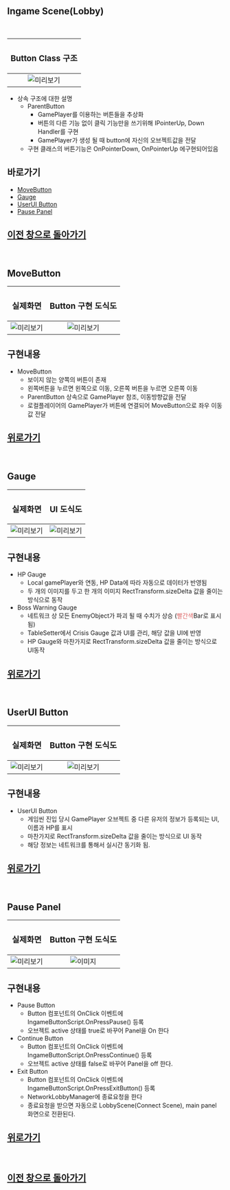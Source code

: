 ## Ingame Scene(Lobby)
<br>

 |<H3><b>Button Class 구조</b></H3>|
 |:---:|
 |![미리보기](../_Image/Ingame%20Scene%20UI%20%EC%83%81%EC%86%8D%EA%B5%AC%EC%A1%B0.png)|
- 상속 구조에 대한 설명
  - ParentButton
    - GamePlayer를 이용하는 버튼들을 추상화
    - 버튼의 다른 기능 없이 클릭 기능만을 쓰기위해 IPointerUp, Down Handler를 구현
    - GamePlayer가 생성 될 때 button에 자신의 오브젝트값을 전달
  - 구현 클래스의 버튼기능은 OnPointerDown, OnPointerUp 에구현되어있음

## 바로가기
 - [MoveButton](#movebutton)
 - [Gauge](#gauge)
 - [UserUI Button](#userui-button)
 - [Pause Panel](#pause-panel)

## [이전 창으로 돌아가기](https://github.com/shehdrbs123/Dongs-Portfolio/tree/main/UnityProject/NetworkShooting/Description/UI%2C%20Scene)

<br>

## MoveButton

 |<H3><b>실제화면</b></H3>| <H3><b>Button 구현 도식도</b></H3>|
 |:---:|:---:|
 |![미리보기](../_Image/Ingame%20Scene%20Move%20Button.png)|![미리보기](../_Image/Ingame%20Move%20Button.png)|

## 구현내용 
- MoveButton
  - 보이지 않는 양쪽의 버튼이 존재
  - 왼쪽버튼을 누르면 왼쪽으로 이동, 오른쪽 버튼을 누르면 오른쪽 이동
  - ParentButton 상속으로 GamePlayer 참조, 이동방향값을 전달
  - 로컬플레이어의 GamePlayer가 버튼에 연결되어 MoveButton으로 좌우 이동 값 전달
  


## [위로가기](#ingame-scenelobby)

<br>

## Gauge

 |<H3><b>실제화면</b></H3>| <H3><b>UI 도식도</b></H3>|
 |:---:|:---:|
 |![미리보기](../_Image/Ingame%20Scene%20Gauge.png)|![미리보기](../_Image/Ingame%20Gauge.png)|


## 구현내용
- HP Gauge
  - Local gamePlayer와 연동, HP Data에 따라 자동으로 데이터가 반영됨
  - 두 개의 이미지를 두고 한 개의 이미지 RectTransform.sizeDelta 값을 줄이는 방식으로 동작 
- Boss Warning Gauge
  - 네트워크 상 모든 EnemyObject가 파괴 될 때 수치가 상승 (<span style="color:#dd6666">빨간색</span>Bar로 표시됨)
  - TableSetter에서 Crisis Gauge 값과 UI를 관리, 해당 값을 UI에 반영
  - HP Gauge와 마찬가지로 RectTransform.sizeDelta 값을 줄이는 방식으로 UI동작
  
## [위로가기](#ingame-scenelobby)

<br>

## UserUI Button

 |<H3><b>실제화면</b></H3>| <H3><b>Button 구현 도식도</b></H3>|
 |:---:|:---:|
 |![미리보기](../_Image/Ingame%20Scene%20Indicate%20Button.png)|![미리보기](../_Image/Ingame%20Scene%20UserUI%20Button%20%EA%B5%AC%EC%A1%B0%EB%8F%84.png)|


## 구현내용
- UserUI Button
  - 게임씬 진입 당시 GamePlayer 오브젝트 중 다른 유저의 정보가 등록되는 UI, 이름과 HP를 표시
  - 마찬가지로 RectTransform.sizeDelta 값을 줄이는 방식으로 UI 동작
  - 해당 정보는 네트워크를 통해서 실시간 동기화 됨.

## [위로가기](#ingame-scenelobby)

<br>

## Pause Panel

 |<H3><b>실제화면</b></H3>| <H3><b>Button 구현 도식도</b></H3>|
 |:---:|:---:|
 |![미리보기](../_Image/Ingame%20-%20Pause.png)|![이미지](../_Image/Ingame%20Scene%20Pause%20Button.png)|

## 구현내용
- Pause Button
  - Button 컴포넌트의  OnClick 이벤트에 IngameButtonScript.OnPressPause() 등록
  - 오브젝트 active 상태를 true로 바꾸어 Panel을 On 한다
- Continue Button
  - Button 컴포넌트의  OnClick 이벤트에 IngameButtonScript.OnPressContinue() 등록
  - 오브젝트 active 상태를 false로 바꾸어 Panel을 off 한다.
- Exit Button
  - Button 컴포넌트의  OnClick 이벤트에 IngameButtonScript.OnPressExitButton() 등록
  - NetworkLobbyManager에 종료요청을 한다
  - 종료요청을 받으면 자동으로 LobbyScene(Connect Scene), main panel 화면으로 전환된다.  
## [위로가기](#ingame-scenelobby)

<br>

## [이전 창으로 돌아가기](https://github.com/shehdrbs123/Dongs-Portfolio/tree/main/UnityProject/NetworkShooting/Description/UI%2C%20Scene)